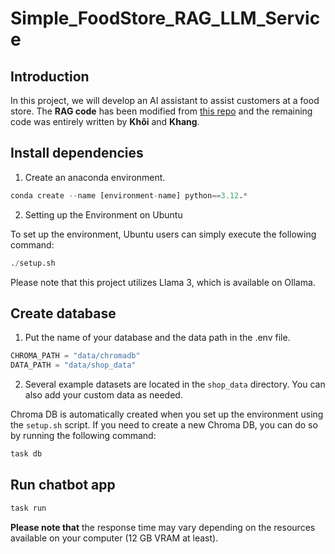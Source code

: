 # Simple_FoodStore_RAG_LLM_Service

## Introduction 
In this project, we will develop an AI assistant to assist customers at a food store. The **RAG code** has been modified from [this repo](https://github.com/pixegami/langchain-rag-tutorial) and the remaining code was entirely written by **Khôi** and **Khang**.

## Install dependencies

1. Create an anaconda environment.
```python
conda create --name [environment-name] python==3.12.*
```

2. Setting up the Environment on Ubuntu

To set up the environment, Ubuntu users can simply execute the following command:
```python
./setup.sh
``` 
Please note that this project utilizes Llama 3, which is available on Ollama.

## Create database
1. Put the name of your database and the data path in the .env file.
```python
CHROMA_PATH = "data/chromadb"
DATA_PATH = "data/shop_data"
```

2. Several example datasets are located in the `shop_data` directory. You can also add your custom data as needed.

Chroma DB is automatically created when you set up the environment using the `setup.sh` script. If you need to create a new Chroma DB, you can do so by running the following command:
```python
task db
```

## Run chatbot app

```python
task run
```

**Please note that** the response time may vary depending on the resources available on your computer (12 GB VRAM at least).
